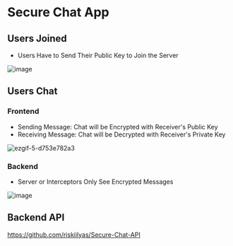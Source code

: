 # Secure Chat App

## Users Joined
- Users Have to Send Their Public Key to Join the Server
  
![image](https://github.com/riskiilyas/Secure-Chat-Flutter/assets/71499142/8adf5e3a-2ca9-4810-a169-953e30a5dad0)

## Users Chat
### Frontend
- Sending Message: Chat will be Encrypted with Receiver's Public Key
- Receiving Message: Chat will be Decrypted with Receiver's Private Key

![ezgif-5-d753e782a3](https://github.com/riskiilyas/Secure-Chat-Flutter/assets/71499142/b24748cb-32a0-4fe3-9028-f52a508c4e25)

### Backend
- Server or Interceptors Only See Encrypted Messages
  
![image](https://github.com/riskiilyas/Secure-Chat-Flutter/assets/71499142/0fe41a7f-6b90-4d6a-b2ce-6e13bb2401e7)



## Backend API
https://github.com/riskiilyas/Secure-Chat-API
